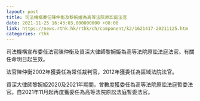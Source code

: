 ```yaml
---
layout: post
title: 司法機構委任陳仲衡及黎婉姫為高等法院原訟庭法官
date: 2021-11-25 16:43:03.000000000 +08:00
link: https://news.rthk.hk/rthk/ch/component/k2/1621417-20211125.htm
categories: rthk
---
```


司法機構宣布委任法官陳仲衡及資深大律師黎婉姫為高等法院原訟法庭法官。有關任命明日起生效。
 
法官陳仲衡2002年獲委任為常任裁判官，2012年獲委任為區域法院法官。

資深大律師黎婉姫2020及2021年期間，曾數度獲委任為高等法院原訟法庭暫委法官。自2021年11月起再度獲委任為高等法院原訟法庭暫委法官。
